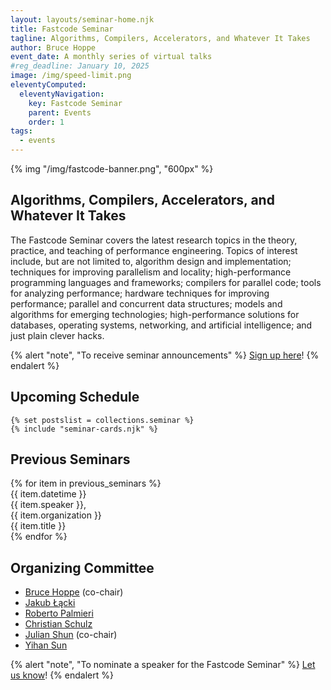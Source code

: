```yaml
---
layout: layouts/seminar-home.njk
title: Fastcode Seminar
tagline: Algorithms, Compilers, Accelerators, and Whatever It Takes
author: Bruce Hoppe
event_date: A monthly series of virtual talks
#reg_deadline: January 10, 2025
image: /img/speed-limit.png
eleventyComputed:
  eleventyNavigation:
    key: Fastcode Seminar
    parent: Events
    order: 1
tags:
  - events
---
```


{% img "/img/fastcode-banner.png", "600px" %}

## Algorithms, Compilers, Accelerators, and Whatever It Takes

The Fastcode Seminar covers the latest research topics in the theory, practice, and teaching of performance engineering. Topics of interest include, but are not limited to, algorithm design and implementation; techniques for improving parallelism and locality; high-performance programming languages and frameworks; compilers for parallel code; tools for analyzing performance; hardware techniques for improving performance; parallel and concurrent data structures; models and algorithms for emerging technologies; high-performance solutions for databases, operating systems, networking, and artificial intelligence; and just plain clever hacks. 

{% alert "note", "To receive seminar announcements" %}
[Sign up here](/get-involved/join-us/)!
{% endalert %}

## Upcoming Schedule

<div class="container py-3" id="upcoming" style="max-width: 960px;">
  <div class="row g-2">

    {% set postslist = collections.seminar %}
    {% include "seminar-cards.njk" %}

  </div>
</div>

## Previous Seminars

<div class="container">
{% for item in previous_seminars %}
  <div class="row py-2 px-2 no-gutters border rounded overflow-hidden flex-md-row mb-2 shadow-sm h-md-250 position-relative" style="background-color: var(--pst-color-surface);">
    <div class="col-2">{{ item.datetime }}</div><div class="col-4">{{ item.speaker }},<br>{{ item.organization }}</div><div class="col-6">{{ item.title }}</div>
  </div>
{% endfor %}
</div>

## Organizing Committee

* [Bruce Hoppe](https://fastcode.substack.com/about#§bruce-hoppe) (co-chair)
* [Jakub Łącki](https://research.google/people/105517/?&type=google)
* [Roberto Palmieri](https://www.cse.lehigh.edu/~palmieri/)
* [Christian Schulz](https://schulzchristian.github.io/)
* [Julian Shun](https://people.csail.mit.edu/jshun) (co-chair)
* [Yihan Sun](https://www.cs.ucr.edu/~yihans/)

{% alert "note", "To nominate a speaker for the Fastcode Seminar" %}
[Let us know](https://forms.gle/ED6dAHumrzJddqSTA)!
{% endalert %}
